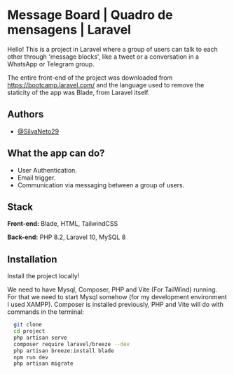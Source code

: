 
# Message Board | Quadro de mensagens | Laravel

  Hello! This is a project in Laravel where a group of users can talk to each other through 'message blocks', like a tweet or a conversation in a WhatsApp or Telegram group.

  The entire front-end of the project was downloaded from https://bootcamp.laravel.com/ and the language used to remove the staticity of the app was Blade, from Laravel itself.







## Authors
- [@SilvaNeto29](https://www.github.com/SilvaNeto29)


## What the app can do?

- User Authentication.
- Email trigger.
- Communication via messaging between a group of users.


## Stack

**Front-end:** Blade, HTML, TailwindCSS

**Back-end:** PHP 8.2, Laravel 10, MySQL 8


## Installation

Install the project locally!

We need to have Mysql, Composer, PHP and Vite (For TailWind) running. For that we need to start Mysql somehow (for my development environment I used XAMPP). Composer is installed previously, PHP and Vite will do with commands in the terminal:

```bash
  git clone
  cd project
  php artisan serve 
  composer require laravel/breeze --dev 
  php artisan breeze:install blade
  npm run dev 
  php artisan migrate
```
    
